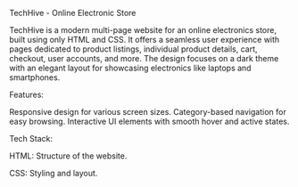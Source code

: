 TechHive - Online Electronic Store

TechHive is a modern multi-page website for an online electronics store, built using only HTML and CSS. It offers a seamless user experience with pages dedicated to product listings, individual product details, cart, checkout, user accounts, and more. The design focuses on a dark theme with an elegant layout for showcasing electronics like laptops and smartphones.

Features:

Responsive design for various screen sizes.
Category-based navigation for easy browsing.
Interactive UI elements with smooth hover and active states.


Tech Stack:

HTML: Structure of the website.

CSS: Styling and layout.
